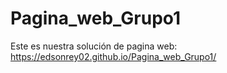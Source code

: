 # Pagina_web_Grupo1
Este es nuestra solución de pagina web: https://edsonrey02.github.io/Pagina_web_Grupo1/ 
